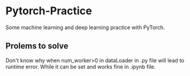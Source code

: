 # Pytorch-Practice
Some machine learning and deep learning practice with PyTorch.

## Prolems to solve
Don't know why when num_worker>0 in dataLoader in .py file will lead to runtime error. While it can be set and works fine in .ipynb file.
